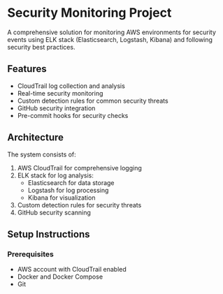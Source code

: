 # Security Monitoring Project

A comprehensive solution for monitoring AWS environments for security events using ELK stack (Elasticsearch, Logstash, Kibana) and following security best practices.

## Features

- CloudTrail log collection and analysis
- Real-time security monitoring
- Custom detection rules for common security threats
- GitHub security integration
- Pre-commit hooks for security checks

## Architecture

The system consists of:

1. AWS CloudTrail for comprehensive logging
2. ELK stack for log analysis:
   - Elasticsearch for data storage
   - Logstash for log processing
   - Kibana for visualization
3. Custom detection rules for security threats
4. GitHub security scanning

## Setup Instructions

### Prerequisites

- AWS account with CloudTrail enabled
- Docker and Docker Compose
- Git